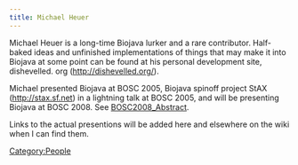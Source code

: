 ```yaml
---
title: Michael Heuer
---
```


Michael Heuer is a long-time Biojava lurker and a rare contributor.
Half-baked ideas and unfinished implementations of things that may make
it into Biojava at some point can be found at his personal development
site, dishevelled. org (http://dishevelled.org/).

Michael presented Biojava at BOSC 2005, Biojava spinoff project StAX
(http://stax.sf.net) in a lightning talk at BOSC 2005, and will be
presenting Biojava at BOSC 2008. See
[BOSC2008\_Abstract](BOSC2008_Abstract "wikilink").

Links to the actual presentions will be added here and elsewhere on the
wiki when I can find them.

<Category:People>

